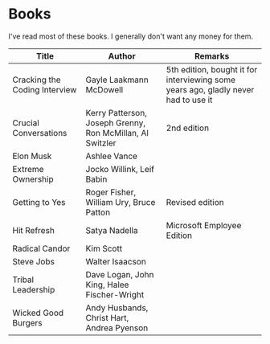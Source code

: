 # Books

I've read most of these books. I generally don't want any money for them.

| Title | Author | Remarks |
|---|---|---|
| Cracking the Coding Interview | Gayle Laakmann McDowell | 5th edition, bought it for interviewing some years ago, gladly never had to use it
| Crucial Conversations | Kerry Patterson, Joseph Grenny, Ron McMillan, Al Switzler | 2nd edition
| Elon Musk | Ashlee Vance | 
| Extreme Ownership | Jocko Willink, Leif Babin | 
| Getting to Yes | Roger Fisher, William Ury, Bruce Patton | Revised edition
| Hit Refresh | Satya Nadella | Microsoft Employee Edition
| Radical Candor | Kim Scott | 
| Steve Jobs | Walter Isaacson | 
| Tribal Leadership | Dave Logan, John King, Halee Fischer-Wright | 
| Wicked Good Burgers | Andy Husbands, Christ Hart, Andrea Pyenson | 
